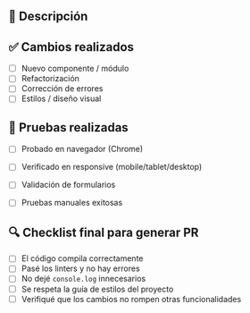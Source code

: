 ## 📝 Descripción

<!-- Breve descripción del propósito de este pull request -->

## ✅ Cambios realizados

- [ ] Nuevo componente / módulo
- [ ] Refactorización
- [ ] Corrección de errores
- [ ] Estilos / diseño visual

<!-- Lista o descripción clara de los cambios introducidos -->

## 🧪 Pruebas realizadas

- [ ] Probado en navegador (Chrome)
- [ ] Verificado en responsive (mobile/tablet/desktop)
- [ ] Validación de formularios
- [ ] Pruebas manuales exitosas


## 🔍 Checklist final para generar PR

- [ ] El código compila correctamente
- [ ] Pasé los linters y no hay errores
- [ ] No dejé `console.log` innecesarios
- [ ] Se respeta la guía de estilos del proyecto
- [ ] Verifiqué que los cambios no rompen otras funcionalidades
